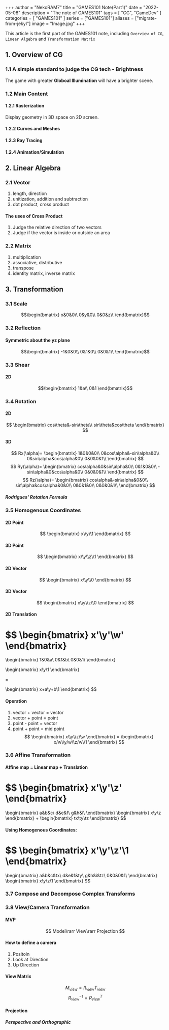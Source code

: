+++
author = "NekoRAM7"
title = "GAMES101 Note(Part1)"
date = "2022-05-08"
description = "The note of GAMES101"
tags = [
    "CG",
    "GameDev"
]
categories = [
    "GAMES101"
]
series = ["GAMES101"]
aliases = ["migrate-from-jekyl"]
image = "Image.jpg"
+++

This article is the first part of the GAMES101 note, including `Overview of CG`, `Linear Algebra` and `Transformation Matrix`
<!--more-->


## 1. Overview of CG
### 1.1 A simple standard to judge the CG tech - Brightness
The game with greater **Globoal Illumination** will have a brighter scene.
### 1.2 Main Content
#### 1.2.1 Rasterization
Display geometry in 3D space on 2D screen.
#### 1.2.2 Curves and Meshes
#### 1.2.3 Ray Tracing
#### 1.2.4 Animation/Simulation

## 2. Linear Algebra
### 2.1 Vector
1. length, direction
2. unitization, addition and subtraction
3. dot product, cross product

#### The uses of Cross Product
1. Judge the relative direction of two vectors
2. Judge if the vector is inside or outside an area
### 2.2 Matrix
1. multiplication
2. associative, distributive 
3. transpose
4. identity matrix, inverse matrix

## 3. Transformation
### 3.1 Scale
$$\begin{bmatrix}
x&0&0\\
0&y&0\\
0&0&z\\
\end{bmatrix}$$
### 3.2 Reflection
#### Symmetric about the yz plane
$$\begin{bmatrix}
-1&0&0\\
0&1&0\\
0&0&1\\
\end{bmatrix}$$
### 3.3 Shear
#### 2D
$$\begin{bmatrix}
1&a\\
0&1
\end{bmatrix}$$
### 3.4 Rotation
#### 2D
$$
\begin{bmatrix}
cos\theta&-sin\theta\\
sin\theta&cos\theta
\end{bmatrix}
$$
#### 3D
$$
Rx(\alpha)=
\begin{bmatrix}
1&0&0&0\\
0&cos\alpha&-sin\alpha&0\\
0&sin\alpha&cos\alpha&0\\
0&0&0&1\\
\end{bmatrix}  
$$
$$
Ry(\alpha)=
\begin{bmatrix}
cos\alpha&0&sin\alpha&0\\
0&1&0&0\\
-sin\alpha&0&cos\alpha&0\\
0&0&0&1\\
\end{bmatrix}
$$
$$
Rz(\alpha)=
\begin{bmatrix}
cos\alpha&-sin\alpha&0&0\\
sin\alpha&cos\alpha&0&0\\
0&0&1&0\\
0&0&0&1\\
\end{bmatrix}
$$
##### Rodrigues' Rotation Formula
### 3.5 Homogenous Coordinates
#### 2D Point
$$
\begin{bmatrix}
x\\y\\1
\end{bmatrix}
$$
#### 3D Point
$$
\begin{bmatrix}
x\\y\\z\\1
\end{bmatrix}
$$
#### 2D Vector
$$
\begin{bmatrix}
x\\y\\0
\end{bmatrix}
$$
#### 3D Vector
$$
\begin{bmatrix}
x\\y\\z\\0
\end{bmatrix}
$$
#### 2D Translation
$$
\begin{bmatrix}
x'\\y'\\w'
\end{bmatrix}
=

\begin{bmatrix}
1&0&a\\
0&1&b\\
0&0&1\\
\end{bmatrix}

\begin{bmatrix}
x\\y\\1
\end{bmatrix}

=

\begin{bmatrix}
x+a\\y+b\\1
\end{bmatrix}
$$


#### Operation
1. vector + vector = vector
2. vector + point = point
3. point - point = vector
4. point + point = mid point
$$
\begin{bmatrix}
x\\y\\z\\w
\end{bmatrix}
=
\begin{bmatrix}
x/w\\y/w\\z/w\\1
\end{bmatrix}
$$

### 3.6 Affine Transformation
#### Affine map = Linear map + Translation
$$
\begin{bmatrix}
x'\\y'\\z'
\end{bmatrix}
=
\begin{bmatrix}
a&b&c\\
d&e&f\\
g&h&i\\
\end{bmatrix}
\begin{bmatrix}
x\\y\\z
\end{bmatrix}
+
\begin{bmatrix}
tx\\ty\\tz
\end{bmatrix}
$$
#### Using Homogenous Coordinates:
$$
\begin{bmatrix}
x'\\y'\\z'\\1
\end{bmatrix}
=
\begin{bmatrix}
a&b&c&tx\\
d&e&f&ty\\
g&h&i&tz\\
0&0&0&1\\
\end{bmatrix}
\begin{bmatrix}
x\\y\\z\\1
\end{bmatrix}
$$

### 3.7 Compose and Decompose Complex Transforms

### 3.8 View/Camera Transformation

#### MVP
$$
Model\rarr View\rarr Projection 
$$

#### How to define a camera
1. Positoin
2. Look at Direction 
3. Up Direction

#### View Matrix
$$
M_{view}=R_{view}T_{view}
$$
$$
R_{view}^{-1}=R_{view}^{T}
$$

#### Projection
##### Perspective and Orthographic






